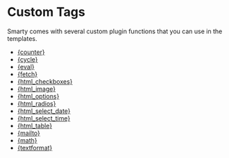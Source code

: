 # Custom Tags

Smarty comes with several custom plugin functions that you can use in
the templates.

- [{counter}](language-function-counter.md)
- [{cycle}](language-function-cycle.md)
- [{eval}](language-function-eval.md)
- [{fetch}](language-function-fetch.md)
- [{html_checkboxes}](language-function-html-checkboxes.md)
- [{html_image}](language-function-html-image.md)
- [{html_options}](language-function-html-options.md)
- [{html_radios}](language-function-html-radios.md)
- [{html_select_date}](language-function-html-select-date.md)
- [{html_select_time}](language-function-html-select-time.md)
- [{html_table}](language-function-html-table.md)
- [{mailto}](language-function-mailto.md)
- [{math}](language-function-math.md)
- [{textformat}](language-function-textformat.md)

